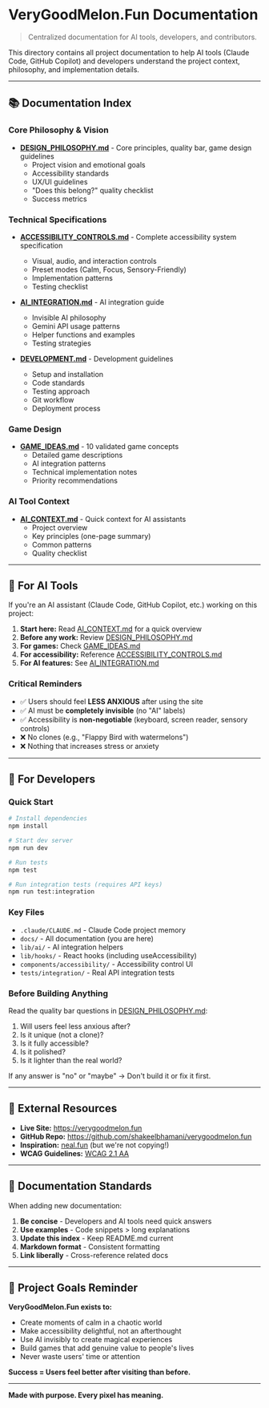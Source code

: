 # VeryGoodMelon.Fun Documentation

> Centralized documentation for AI tools, developers, and contributors.

This directory contains all project documentation to help AI tools (Claude Code, GitHub Copilot) and developers understand the project context, philosophy, and implementation details.

---

## 📚 Documentation Index

### Core Philosophy & Vision
- **[DESIGN_PHILOSOPHY.md](./DESIGN_PHILOSOPHY.md)** - Core principles, quality bar, game design guidelines
  - Project vision and emotional goals
  - Accessibility standards
  - UX/UI guidelines
  - "Does this belong?" quality checklist
  - Success metrics

### Technical Specifications
- **[ACCESSIBILITY_CONTROLS.md](./ACCESSIBILITY_CONTROLS.md)** - Complete accessibility system specification
  - Visual, audio, and interaction controls
  - Preset modes (Calm, Focus, Sensory-Friendly)
  - Implementation patterns
  - Testing checklist

- **[AI_INTEGRATION.md](./AI_INTEGRATION.md)** - AI integration guide
  - Invisible AI philosophy
  - Gemini API usage patterns
  - Helper functions and examples
  - Testing strategies

- **[DEVELOPMENT.md](./DEVELOPMENT.md)** - Development guidelines
  - Setup and installation
  - Code standards
  - Testing approach
  - Git workflow
  - Deployment process

### Game Design
- **[GAME_IDEAS.md](./GAME_IDEAS.md)** - 10 validated game concepts
  - Detailed game descriptions
  - AI integration patterns
  - Technical implementation notes
  - Priority recommendations

### AI Tool Context
- **[AI_CONTEXT.md](./AI_CONTEXT.md)** - Quick context for AI assistants
  - Project overview
  - Key principles (one-page summary)
  - Common patterns
  - Quality checklist

---

## 🤖 For AI Tools

If you're an AI assistant (Claude Code, GitHub Copilot, etc.) working on this project:

1. **Start here:** Read [AI_CONTEXT.md](./AI_CONTEXT.md) for a quick overview
2. **Before any work:** Review [DESIGN_PHILOSOPHY.md](./DESIGN_PHILOSOPHY.md)
3. **For games:** Check [GAME_IDEAS.md](./GAME_IDEAS.md)
4. **For accessibility:** Reference [ACCESSIBILITY_CONTROLS.md](./ACCESSIBILITY_CONTROLS.md)
5. **For AI features:** See [AI_INTEGRATION.md](./AI_INTEGRATION.md)

### Critical Reminders
- ✅ Users should feel **LESS ANXIOUS** after using the site
- ✅ AI must be **completely invisible** (no "AI" labels)
- ✅ Accessibility is **non-negotiable** (keyboard, screen reader, sensory controls)
- ❌ No clones (e.g., "Flappy Bird with watermelons")
- ❌ Nothing that increases stress or anxiety

---

## 📖 For Developers

### Quick Start
```bash
# Install dependencies
npm install

# Start dev server
npm run dev

# Run tests
npm test

# Run integration tests (requires API keys)
npm run test:integration
```

### Key Files
- `.claude/CLAUDE.md` - Claude Code project memory
- `docs/` - All documentation (you are here)
- `lib/ai/` - AI integration helpers
- `lib/hooks/` - React hooks (including useAccessibility)
- `components/accessibility/` - Accessibility control UI
- `tests/integration/` - Real API integration tests

### Before Building Anything
Read the quality bar questions in [DESIGN_PHILOSOPHY.md](./DESIGN_PHILOSOPHY.md#quality-bar):
1. Will users feel less anxious after?
2. Is it unique (not a clone)?
3. Is it fully accessible?
4. Is it polished?
5. Is it lighter than the real world?

If any answer is "no" or "maybe" → Don't build it or fix it first.

---

## 🔗 External Resources

- **Live Site:** https://verygoodmelon.fun
- **GitHub Repo:** https://github.com/shakeelbhamani/verygoodmelon.fun
- **Inspiration:** [neal.fun](https://neal.fun) (but we're not copying!)
- **WCAG Guidelines:** [WCAG 2.1 AA](https://www.w3.org/WAI/WCAG21/quickref/)

---

## 📝 Documentation Standards

When adding new documentation:

1. **Be concise** - Developers and AI tools need quick answers
2. **Use examples** - Code snippets > long explanations
3. **Update this index** - Keep README.md current
4. **Markdown format** - Consistent formatting
5. **Link liberally** - Cross-reference related docs

---

## 🎯 Project Goals Reminder

**VeryGoodMelon.Fun exists to:**
- Create moments of calm in a chaotic world
- Make accessibility delightful, not an afterthought
- Use AI invisibly to create magical experiences
- Build games that add genuine value to people's lives
- Never waste users' time or attention

**Success = Users feel better after visiting than before.**

---

**Made with purpose. Every pixel has meaning.**
